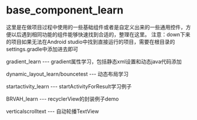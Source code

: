 # base_component_learn
这里是在做项目过程中使用的一些基础组件或者是自定义出来的一些通用控件，方便以后遇到相同功能的组件能够快速找到合适的，整理在这里。
注意：down下来的项目如果无法在Android studio中找到直接运行的项目，需要在根目录的settings.gradle中添加进去即可

gradient_learn --- gradient属性学习，包括静态xml设置和动态java代码添加

dynamic_layout_learn/bouncetest --- 动态布局学习

startactivity_learn --- startActivityForResult学习例子

BRVAH_learn --- recyclerView的封装例子demo

verticalscrolltext --- 自动轮播TextView
